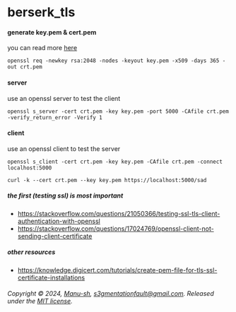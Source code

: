 # berserk_tls

#### generate key.pem & cert.pem
you can read more [here](https://www.digitalocean.com/community/tutorials/openssl-essentials-working-with-ssl-certificates-private-keys-and-csrs#generate-a-self-signed-certificate)

`openssl req -newkey rsa:2048 -nodes -keyout key.pem -x509 -days 365 -out crt.pem`


#### server
use an openssl server to test the client

`openssl s_server -cert crt.pem -key key.pem -port 5000 -CAfile crt.pem -verify_return_error -Verify 1`

#### client
use an openssl client to test the server

`openssl s_client -cert crt.pem -key key.pem -CAfile crt.pem -connect localhost:5000`

`curl -k --cert crt.pem --key key.pem https://localhost:5000/sad`

##### the first (testing ssl) is most important
- https://stackoverflow.com/questions/21050366/testing-ssl-tls-client-authentication-with-openssl
- https://stackoverflow.com/questions/17024769/openssl-client-not-sending-client-certificate

##### other resources
- https://knowledge.digicert.com/tutorials/create-pem-file-for-tls-ssl-certificate-installations


###### Copyright © 2024, [Manu-sh](https://github.com/Manu-sh), s3gmentationfault@gmail.com. Released under the [MIT license](LICENSE).
